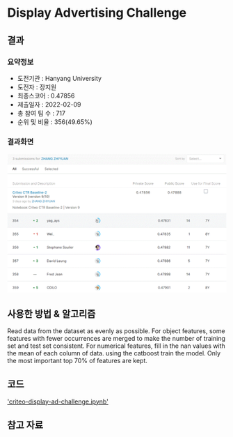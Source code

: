 # Display Advertising Challenge

## 결과

### 요약정보

- 도전기관 : Hanyang University
- 도전자 : 장지원
- 최종스코어 : 0.47856
- 제출일자 : 2022-02-09
- 총 참여 팀 수 : 717
- 순위 및 비율 : 356(49.65%)

### 결과화면

![score](./img/score.GIF)
![rank](./img/rank.GIF)

## 사용한 방법 & 알고리즘

Read data from the dataset as evenly as possible. 
For object features, some features with fewer occurrences are merged to make the number of training set and test set consistent.
For numerical features, fill in the nan values with the mean of each column of data.
using the catboost train the model.
Only the most important top 70% of features are kept.
## 코드
['criteo-display-ad-challenge.ipynb'](./criteo-display-ad-challenge.ipynb)
## 참고 자료
